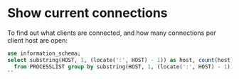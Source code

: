 # Show current connections

To find out what clients are connected, and how many connections per client host are open:

```sql
use information_schema;
select substring(HOST, 1, (locate(':', HOST) - 1)) as host, count(host) 
  from PROCESSLIST group by substring(HOST, 1, (locate(':', HOST) - 1));
``
